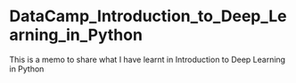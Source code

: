 # DataCamp_Introduction_to_Deep_Learning_in_Python
This is a memo to share what I have learnt in Introduction to Deep Learning in Python
